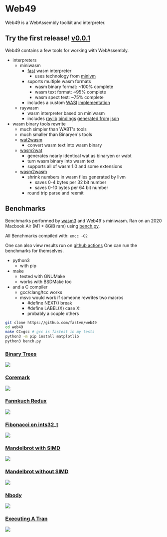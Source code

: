 # Web49

Web49 is a WebAssembly toolkit and interpreter.

## Try the first release! [v0.0.1](https://github.com/FastVM/Web49/releases/tag/v0.0.1)

Web49 contains a few tools for working with WebAssembly.

* interpreters
    * miniwasm
        * [fast](#benchmarks) wasm interpreter
            * uses technology from [minivm](https://github.com/fastvm/minivm)
        * suports multiple wasm formats
            * wasm binary format: ~100% complete
            * wasm text format: ~95% complete
            * wasm spect test: ~75% complete
        * includes a custom [WASI](https://github.com/webassembly/wasi) [implementation](src/api/wasi.c)
    * raywasm
        * wasm interpreter based on miniwasm
        * includes [raylib](https://github.com/raysan5/raylib) [bindings](src/api/raylib.c) [generated from](src/api/raylib.py) [json](src/api/raylib.json)
* wasm binary tools rewrite
    * much simpler than WABT's tools
    * much smaller than Binaryen's tools
    * [wat2wasm](main/wat2wasm.c)
        * convert wasm text into wasm binary
    * [wasm2wat](main/wasm2wat.c)
        * generates nearly identical wat as binaryen or wabt
        * turn wasm binary into wasm text
        * supports all of wasm 1.0 and some extensions
    * [wasm2wasm](main/wasm2wasm.c)
        * shrink numbers in wasm files generated by llvm
            * saves 0-4 bytes per 32 bit number
            * saves 0-10 bytes per 64 bit number
        * round trip parse and reemit

## Benchmarks

Benchmarks performed by [wasm3](https://github.com/wasm3/wasm3) and Web49's miniwasm. Ran on an 2020 Macbook Air (M1 + 8GiB ram) using [bench.py](bench.py).

All Benchmarks compiled with: `emcc -O2`

One can also view results run on [github actions](https://github.com/FastVM/Web49/actions)
One can run the benchmarks for themselves.

* python3
    * with pip
* make
    * tested with GNUMake
    * works with BSDMake too
* and a C compiler
    * gcc/clang/tcc works
    * msvc would work if someone rewrites two macros
        * #define NEXT() break
        * #define LABEL(X) case X:
        * probably a couple others

```sh
git clone https://github.com/fastvm/web49
cd web49
make CC=gcc # gcc is fastest in my tests
python3 -m pip install matplotlib
python3 bench.py
```

### [Binary Trees](test/bench/binary-trees.c)
![](res/binary-trees.png)

### [Coremark](test/bench/coremark.c)
![](res/coremark.png)

### [Fannkuch Redux](test/bench/fannkuch-redux.c)
![](res/fannkuch-redux.png)

### [Fibonacci on ints32_t](test/bench/fib_i32.c)
![](res/fib_i32.png)

### [Mandelbrot with SIMD](test/bench/mandelbrot-simd.c)
![](res/mandelbrot-simd.png)

### [Mandelbrot without SIMD](test/bench/mandelbrot.c)
![](res/mandelbrot.png)

### [Nbody](test/bench/nbody.c)
![](res/nbody.png)

### [Executing A Trap](test/bench/trap.c)
![](res/trap.png)
